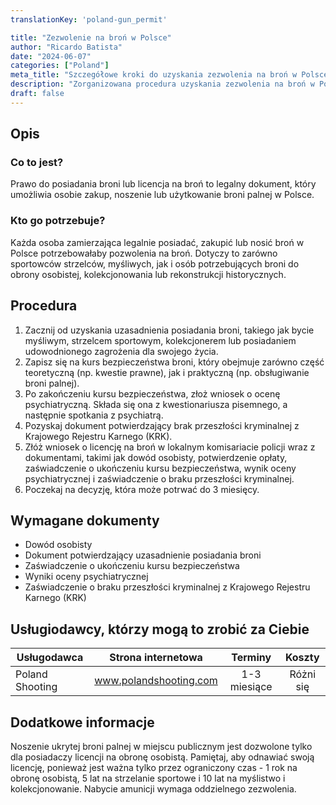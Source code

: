```yaml
---
translationKey: 'poland-gun_permit'

title: "Zezwolenie na broń w Polsce"
author: "Ricardo Batista"
date: "2024-06-07"
categories: ["Poland"]
meta_title: "Szczegółowe kroki do uzyskania zezwolenia na broń w Polsce"
description: "Zorganizowana procedura uzyskania zezwolenia na broń w Polsce obejmująca wszystkie ważne kroki, wymagane dokumenty i potencjalnych dostawców."
draft: false
---
```


## Opis
### Co to jest?
Prawo do posiadania broni lub licencja na broń to legalny dokument, który umożliwia osobie zakup, noszenie lub użytkowanie broni palnej w Polsce.

### Kto go potrzebuje?
Każda osoba zamierzająca legalnie posiadać, zakupić lub nosić broń w Polsce potrzebowałaby pozwolenia na broń. Dotyczy to zarówno sportowców strzelców, myśliwych, jak i osób potrzebujących broni do obrony osobistej, kolekcjonowania lub rekonstrukcji historycznych.

## Procedura
1. Zacznij od uzyskania uzasadnienia posiadania broni, takiego jak bycie myśliwym, strzelcem sportowym, kolekcjonerem lub posiadaniem udowodnionego zagrożenia dla swojego życia.
2. Zapisz się na kurs bezpieczeństwa broni, który obejmuje zarówno część teoretyczną (np. kwestie prawne), jak i praktyczną (np. obsługiwanie broni palnej).
3. Po zakończeniu kursu bezpieczeństwa, złoż wniosek o ocenę psychiatryczną. Składa się ona z kwestionariusza pisemnego, a następnie spotkania z psychiatrą.
4. Pozyskaj dokument potwierdzający brak przeszłości kryminalnej z Krajowego Rejestru Karnego (KRK).
5. Złóż wniosek o licencję na broń w lokalnym komisariacie policji wraz z dokumentami, takimi jak dowód osobisty, potwierdzenie opłaty, zaświadczenie o ukończeniu kursu bezpieczeństwa, wynik oceny psychiatrycznej i zaświadczenie o braku przeszłości kryminalnej.
6. Poczekaj na decyzję, która może potrwać do 3 miesięcy.

## Wymagane dokumenty
- Dowód osobisty
- Dokument potwierdzający uzasadnienie posiadania broni
- Zaświadczenie o ukończeniu kursu bezpieczeństwa
- Wyniki oceny psychiatrycznej
- Zaświadczenie o braku przeszłości kryminalnej z Krajowego Rejestru Karnego (KRK)

## Usługiodawcy, którzy mogą to zrobić za Ciebie

| Usługodawca      |     Strona internetowa     |     Terminy    |       Koszty      |
| --------------- | --------------- |  :-------------: | :-------------: |
| Poland Shooting |  www.polandshooting.com       |      1-3 miesiące      |        Różni się       |

## Dodatkowe informacje
Noszenie ukrytej broni palnej w miejscu publicznym jest dozwolone tylko dla posiadaczy licencji na obronę osobistą. Pamiętaj, aby odnawiać swoją licencję, ponieważ jest ważna tylko przez ograniczony czas - 1 rok na obronę osobistą, 5 lat na strzelanie sportowe i 10 lat na myślistwo i kolekcjonowanie. Nabycie amunicji wymaga oddzielnego zezwolenia.